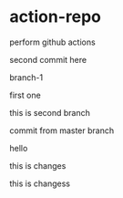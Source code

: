 # action-repo
perform github actions


second commit here

branch-1

first one

this is second branch

commit from master branch


hello

this is changes


this is changess
